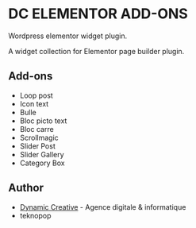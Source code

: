 # DC ELEMENTOR ADD-ONS
Wordpress elementor widget plugin.

A widget collection for Elementor page builder plugin.

## Add-ons
* Loop post
* Icon text
* Bulle
* Bloc picto text
* Bloc carre
* Scrollmagic
* Slider Post
* Slider Gallery
* Category Box

## Author
* [Dynamic Creative](https://dynamic-creative.com) - Agence digitale & informatique
* teknopop
